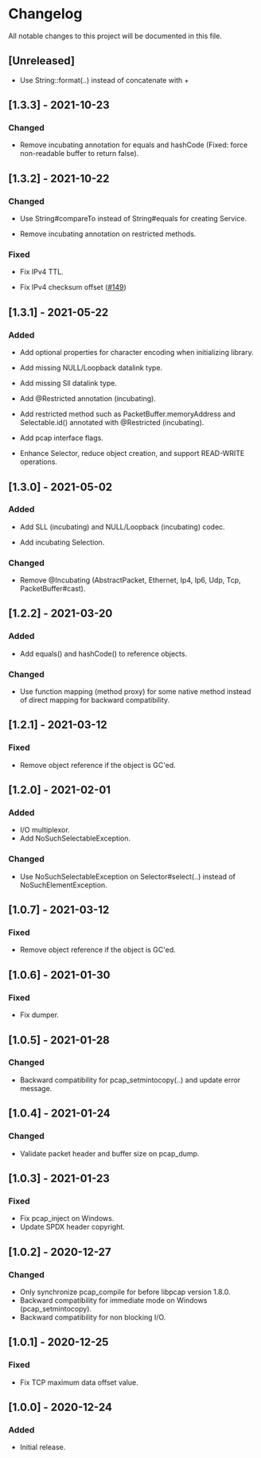 <!--
SPDX-FileCopyrightText: 2020-2021 Pcap Project
SPDX-License-Identifier: MIT OR Apache-2.0
-->

# Changelog

All notable changes to this project will be documented in this file.



## [Unreleased]

- Use String::format(..) instead of concatenate with +



## [1.3.3] - 2021-10-23

### Changed

- Remove incubating annotation for equals and hashCode (Fixed: force non-readable buffer to return false).



## [1.3.2] - 2021-10-22

### Changed

- Use String#compareTo instead of String#equals for creating Service.

- Remove incubating annotation on restricted methods.


### Fixed

- Fix IPv4 TTL.

- Fix IPv4 checksum offset ([#149](https://github.com/ardikars/pcap/issues/149))



## [1.3.1] - 2021-05-22

### Added

* Add optional properties for character encoding when initializing library.

* Add missing NULL/Loopback datalink type.

* Add missing Sll datalink type.

* Add @Restricted annotation (incubating).

* Add restricted method such as PacketBuffer.memoryAddress and Selectable.id() annotated with @Restricted (incubating).

* Add pcap interface flags.

* Enhance Selector, reduce object creation, and support READ-WRITE operations.



## [1.3.0] - 2021-05-02


### Added

- Add SLL (incubating) and NULL/Loopback (incubating) codec.

- Add incubating Selection.


### Changed

- Remove @Incubating (AbstractPacket, Ethernet, Ip4, Ip6, Udp, Tcp, PacketBuffer#cast).




## [1.2.2] - 2021-03-20

### Added

- Add equals() and hashCode() to reference objects.


### Changed
- Use function mapping (method proxy) for some native method instead of direct mapping for backward compatibility.




## [1.2.1] - 2021-03-12

### Fixed

* Remove object reference if the object is GC'ed.



## [1.2.0] - 2021-02-01

### Added
- I/O multiplexor.
- Add NoSuchSelectableException.

### Changed
- Use NoSuchSelectableException on Selector#select(..) instead of NoSuchElementException.



## [1.0.7] - 2021-03-12

### Fixed

- Remove object reference if the object is GC'ed.



## [1.0.6] - 2021-01-30

### Fixed

- Fix dumper.



## [1.0.5] - 2021-01-28

### Changed

- Backward compatibility for pcap_setmintocopy(..) and update error message.



## [1.0.4] - 2021-01-24

### Changed

- Validate packet header and buffer size on pcap_dump.



## [1.0.3] - 2021-01-23

### Fixed

- Fix pcap_inject on Windows.
- Update SPDX header copyright.



## [1.0.2] - 2020-12-27

### Changed

- Only synchronize pcap_compile for before libpcap version 1.8.0.
- Backward compatibility for immediate mode on Windows (pcap_setmintocopy).
- Backward compatibility for non blocking I/O.



## [1.0.1] - 2020-12-25

### Fixed

- Fix TCP maximum data offset value.


## [1.0.0] - 2020-12-24

### Added

- Initial release.
